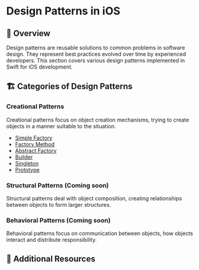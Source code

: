 # Design Patterns in iOS

## 📱 Overview
Design patterns are reusable solutions to common problems in software design. They represent best practices evolved over time by experienced developers.
This section covers various design patterns implemented in Swift for iOS development.

## 🏗️ Categories of Design Patterns

### Creational Patterns
Creational patterns focus on object creation mechanisms, trying to create objects in a manner suitable to the situation.

- [Simple Factory](CreationalPatterns/SimpleFactory)
- [Factory Method](CreationalPatterns/FactoryMethod)
- [Abstract Factory](CreationalPatterns/AbstractFactory)
- [Builder](CreationalPatterns/Builder) 
- [Singleton](CreationalPatterns/Singleton) 
- [Prototype](CreationalPatterns/Prototype)
  
### Structural Patterns (Coming soon)
Structural patterns deal with object composition, creating relationships between objects to form larger structures.

### Behavioral Patterns (Coming soon)
Behavioral patterns focus on communication between objects, how objects interact and distribute responsibility.

## 🔗 Additional Resources
